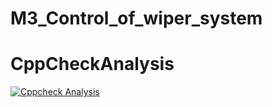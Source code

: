 # M3_Control_of_wiper_system
# CppCheckAnalysis
[![Cppcheck Analysis](https://github.com/M-Anuradha9/M3_Control_of_wiper_system/actions/workflows/Cppcheck%20Analysis.yml/badge.svg)](https://github.com/M-Anuradha9/M3_Control_of_wiper_system/actions/workflows/Cppcheck%20Analysis.yml)
